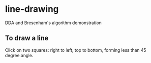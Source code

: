 # line-drawing
DDA and Bresenham's algorithm demonstration

## To draw a line
Click on two squares: right to left, top to bottom, forming less than 45 degree angle. 
